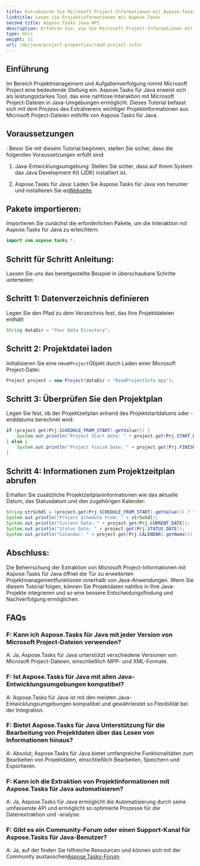 ```yaml
---
title: Extrahieren Sie Microsoft Project-Informationen mit Aspose.Tasks für Java
linktitle: Lesen Sie Projektinformationen mit Aspose.Tasks
second_title: Aspose.Tasks Java-API
description: Erfahren Sie, wie Sie Microsoft Project-Informationen mit Aspose.Tasks für Java extrahieren. Verbessern Sie mühelos das Projektmanagement in Java-Anwendungen.
type: docs
weight: 11
url: /de/java/project-properties/read-project-info/
---
```

## Einführung
Im Bereich Projektmanagement und Aufgabenverfolgung nimmt Microsoft Project eine bedeutende Stellung ein. Aspose.Tasks für Java erweist sich als leistungsstarkes Tool, das eine nahtlose Interaktion mit Microsoft Project-Dateien in Java-Umgebungen ermöglicht. Dieses Tutorial befasst sich mit dem Prozess des Extrahierens wichtiger Projektinformationen aus Microsoft Project-Dateien mithilfe von Aspose.Tasks für Java.
## Voraussetzungen
:
Bevor Sie mit diesem Tutorial beginnen, stellen Sie sicher, dass die folgenden Voraussetzungen erfüllt sind:
1. Java-Entwicklungsumgebung: Stellen Sie sicher, dass auf Ihrem System das Java Development Kit (JDK) installiert ist.
   
2.  Aspose.Tasks für Java: Laden Sie Aspose.Tasks für Java von herunter und installieren Sie es[Webseite](https://releases.aspose.com/tasks/java/).

## Pakete importieren:
Importieren Sie zunächst die erforderlichen Pakete, um die Interaktion mit Aspose.Tasks für Java zu erleichtern:
```java
import com.aspose.tasks.*;
```
## Schritt für Schritt Anleitung:
Lassen Sie uns das bereitgestellte Beispiel in überschaubare Schritte unterteilen:
## Schritt 1: Datenverzeichnis definieren
Legen Sie den Pfad zu dem Verzeichnis fest, das Ihre Projektdateien enthält:
```java
String dataDir = "Your Data Directory";
```
## Schritt 2: Projektdatei laden
 Initialisieren Sie eine neue`Project`Objekt durch Laden einer Microsoft Project-Datei:
```java
Project project = new Project(dataDir + "ReadProjectInfo.mpp");
```
## Schritt 3: Überprüfen Sie den Projektplan
Legen Sie fest, ob der Projektzeitplan anhand des Projektstartdatums oder -enddatums berechnet wird:
```java
if (project.get(Prj.SCHEDULE_FROM_START).getValue()) {
    System.out.println("Project Start Date: " + project.get(Prj.START_DATE));
} else {
    System.out.println("Project Finish Date: " + project.get(Prj.FINISH_DATE));
}
```
## Schritt 4: Informationen zum Projektzeitplan abrufen
Erhalten Sie zusätzliche Projektzeitplaninformationen wie das aktuelle Datum, das Statusdatum und den zugehörigen Kalender:
```java
String strSchdl = (project.get(Prj.SCHEDULE_FROM_START).getValue()) ? "Project Start Date" : "Project Finish Date";
System.out.println("Project Schedule From: " + strSchdl);
System.out.println("Current Date: " + project.get(Prj.CURRENT_DATE));
System.out.println("Status Date: " + project.get(Prj.STATUS_DATE));
System.out.println("Calendar: " + project.get(Prj.CALENDAR).getName());
```

## Abschluss:
Die Beherrschung der Extraktion von Microsoft Project-Informationen mit Aspose.Tasks für Java öffnet die Tür zu erweiterten Projektmanagementfunktionen innerhalb von Java-Anwendungen. Wenn Sie diesem Tutorial folgen, können Sie Projektdaten nahtlos in Ihre Java-Projekte integrieren und so eine bessere Entscheidungsfindung und Nachverfolgung ermöglichen.
## FAQs
### F: Kann ich Aspose.Tasks für Java mit jeder Version von Microsoft Project-Dateien verwenden?
A: Ja, Aspose.Tasks für Java unterstützt verschiedene Versionen von Microsoft Project-Dateien, einschließlich MPP- und XML-Formate.
### F: Ist Aspose.Tasks für Java mit allen Java-Entwicklungsumgebungen kompatibel?
A: Aspose.Tasks für Java ist mit den meisten Java-Entwicklungsumgebungen kompatibel und gewährleistet so Flexibilität bei der Integration.
### F: Bietet Aspose.Tasks für Java Unterstützung für die Bearbeitung von Projektdaten über das Lesen von Informationen hinaus?
A: Absolut, Aspose.Tasks für Java bietet umfangreiche Funktionalitäten zum Bearbeiten von Projektdaten, einschließlich Bearbeiten, Speichern und Exportieren.
### F: Kann ich die Extraktion von Projektinformationen mit Aspose.Tasks für Java automatisieren?
A: Ja, Aspose.Tasks für Java ermöglicht die Automatisierung durch seine umfassende API und ermöglicht so optimierte Prozesse für die Datenextraktion und -analyse.
### F: Gibt es ein Community-Forum oder einen Support-Kanal für Aspose.Tasks für Java-Benutzer?
 A: Ja, auf der finden Sie hilfreiche Ressourcen und können sich mit der Community austauschen[Aspose.Tasks-Forum](https://forum.aspose.com/c/tasks/15).
